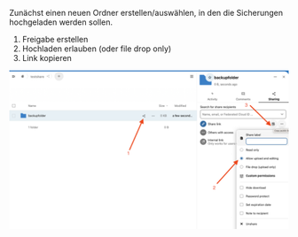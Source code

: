 Zunächst einen neuen Ordner erstellen/auswählen, in den die Sicherungen hochgeladen werden sollen.

1. Freigabe erstellen
2. Hochladen erlauben (oder file drop only)
3. Link kopieren

![NextCloud Ordner freigeben](NextCloud.png)
